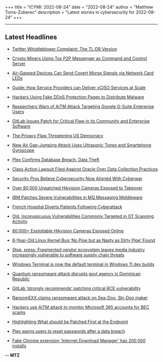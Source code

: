 +++
title = "ICYMI: 2022-08-24"
date = "2022-08-24"
author = "Matthew Toms-Zuberec"
description = "Latest stories in cybersecurity for 2022-08-24"
+++

---------------------------------------------------------------------------
## Latest Headlines
- [Twitter Whistleblower Complaint: The TL;DR Version](https://threatpost.com/twitter-whistleblower-tldr-version/180472/)

- [Crypto Miners Using Tox P2P Messenger as Command and Control Server](https://thehackernews.com/2022/08/crypto-miners-using-tox-p2p-messenger.html)

- [Air-Gapped Devices Can Send Covert Morse Signals via Network Card LEDs](https://thehackernews.com/2022/08/air-gapped-devices-can-send-covert.html)

- [Guide: How Service Providers can Deliver vCISO Services at Scale](https://thehackernews.com/2022/08/guide-how-service-providers-can-deliver.html)

- [Hackers Using Fake DDoS Protection Pages to Distribute Malware](https://thehackernews.com/2022/08/hackers-using-fake-ddos-protection.html)

- [Researchers Warn of AiTM Attack Targeting Google G-Suite Enterprise Users](https://thehackernews.com/2022/08/researchers-warn-of-aitm-attack.html)

- [GitLab Issues Patch for Critical Flaw in its Community and Enterprise Software](https://thehackernews.com/2022/08/gitlab-issues-patch-for-critical-flaw.html)

- [The Privacy Flaw Threatening US Democracy](https://www.wired.com/story/privacy-mass-surveillance-us-authoritarian/)

- [New Air Gap-Jumping Attack Uses Ultrasonic Tones and Smartphone Gyroscope](https://www.securityweek.com/new-air-gap-jumping-attack-uses-ultrasonic-tones-and-smartphone-gyroscope)

- [Plex Confirms Database Breach, Data Theft](https://www.securityweek.com/plex-confirms-database-breach-data-theft)

- [Class Action Lawsuit Filed Against Oracle Over Data Collection Practices](https://www.securityweek.com/class-action-lawsuit-filed-against-oracle-over-data-collection-practices)

- [Security Pros Believe Cybersecurity Now Aligned With Cyberwar](https://www.securityweek.com/security-pros-believe-cybersecurity-now-aligned-cyberwar)

- [Over 80,000 Unpatched Hikvision Cameras Exposed to Takeover](https://www.securityweek.com/over-80000-unpatched-hikvision-cameras-exposed-takeover)

- [IBM Patches Severe Vulnerabilities in MQ Messaging Middleware](https://www.securityweek.com/ibm-patches-severe-vulnerabilities-mq-messaging-middleware)

- [French Hospital Diverts Patients Following Cyberattack](https://www.securityweek.com/french-hospital-diverts-patients-following-cyberattack)

- [Old, Inconspicuous Vulnerabilities Commonly Targeted in OT Scanning Activity](https://www.securityweek.com/old-inconspicuous-vulnerabilities-commonly-targeted-ot-scanning-activity)

- [80,000+ Exploitable Hikvision Cameras Exposed Online](https://cybersecuritynews.com/80000-exploitable-hikvision-cameras-exposed-online/)

- [8-Year-Old Linux Kernel Bug ‘No Pipe but as Nasty as Dirty Pipe’ Found](https://cybersecuritynews.com/8-year-old-linux-kernel-bug/)

- [Stop, press: Fragmented vendor ecosystem leaves media industry increasingly vulnerable to software supply chain threats](https://portswigger.net/daily-swig/stop-press-fragmented-vendor-ecosystem-leaves-media-industry-increasingly-vulnerable-to-software-supply-chain-threats)

- [Windows Terminal is now the default terminal in Windows 11 dev builds](https://www.bleepingcomputer.com/news/microsoft/windows-terminal-is-now-the-default-terminal-in-windows-11-dev-builds/)

- [Quantum ransomware attack disrupts govt agency in Dominican Republic](https://www.bleepingcomputer.com/news/security/quantum-ransomware-attack-disrupts-govt-agency-in-dominican-republic/)

- [GitLab ‘strongly recommends’ patching critical RCE vulnerability](https://www.bleepingcomputer.com/news/security/gitlab-strongly-recommends-patching-critical-rce-vulnerability/)

- [RansomEXX claims ransomware attack on Sea-Doo, Ski-Doo maker](https://www.bleepingcomputer.com/news/security/ransomexx-claims-ransomware-attack-on-sea-doo-ski-doo-maker/)

- [Hackers use AiTM attack to monitor Microsoft 365 accounts for BEC scams](https://www.bleepingcomputer.com/news/security/hackers-use-aitm-attack-to-monitor-microsoft-365-accounts-for-bec-scams/)

- [Highlighting What should be Patched First at the Endpoint](https://www.bleepingcomputer.com/news/security/highlighting-what-should-be-patched-first-at-the-endpoint/)

- [Plex warns users to reset passwords after a data breach](https://www.bleepingcomputer.com/news/security/plex-warns-users-to-reset-passwords-after-a-data-breach/)

- [Fake Chrome extension 'Internet Download Manager' has 200,000 installs](https://www.bleepingcomputer.com/news/security/fake-chrome-extension-internet-download-manager-has-200-000-installs/)

**-- MTZ**